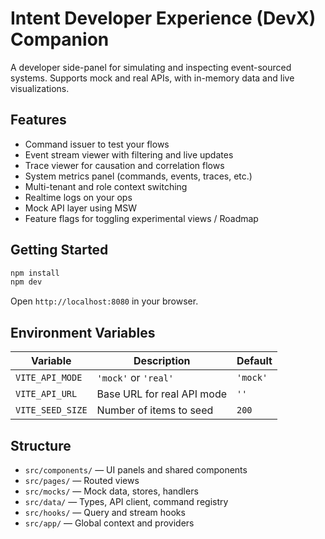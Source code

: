 # Intent Developer Experience (DevX) Companion

A developer side-panel for simulating and inspecting event-sourced systems. Supports mock and real APIs, with in-memory data and live visualizations.

## Features

- Command issuer to test your flows
- Event stream viewer with filtering and live updates
- Trace viewer for causation and correlation flows
- System metrics panel (commands, events, traces, etc.)
- Multi-tenant and role context switching
- Realtime logs on your ops
- Mock API layer using MSW
- Feature flags for toggling experimental views / Roadmap

## Getting Started

```bash
npm install
npm dev
````

Open `http://localhost:8080` in your browser.

## Environment Variables

| Variable         | Description                | Default  |
| ---------------- | -------------------------- | -------- |
| `VITE_API_MODE`  | `'mock'` or `'real'`       | `'mock'` |
| `VITE_API_URL`   | Base URL for real API mode | `''`     |
| `VITE_SEED_SIZE` | Number of items to seed    | `200`    |

## Structure

* `src/components/` — UI panels and shared components
* `src/pages/` — Routed views
* `src/mocks/` — Mock data, stores, handlers
* `src/data/` — Types, API client, command registry
* `src/hooks/` — Query and stream hooks
* `src/app/` — Global context and providers
